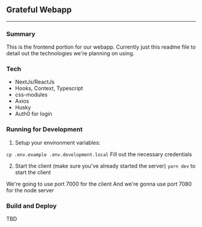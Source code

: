 ## Grateful Webapp

---

### Summary

This is the frontend portion for our webapp. Currently just this readme file to detail out the technologies we're planning on using.

### Tech

- NextJs/ReactJs
- Hooks, Context, Typescript
- css-modules
- Axios
- Husky
- Auth0 for login

### Running for Development

1. Setup your environment variables:

`cp .env.example .env.development.local`
Fill out the necessary credentials

2. Start the client (make sure you've already started the server)
   `yarn dev` to start the client

We're going to use port 7000 for the client
And we're gonna use port 7080 for the node server

### Build and Deploy

TBD
